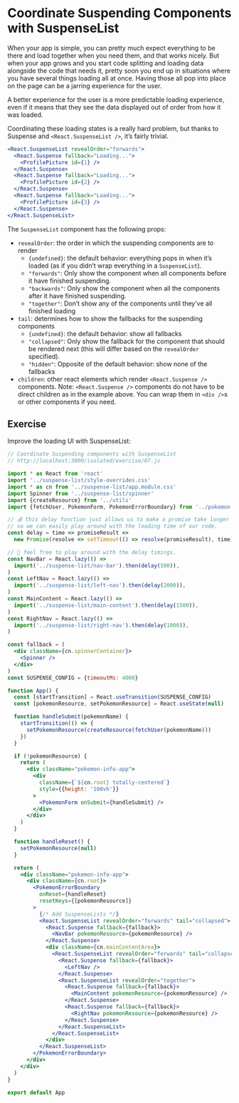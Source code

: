 # Coordinate Suspending Components with SuspenseList

When your app is simple, you can pretty much expect everything to be there and load together when you need them, and that works nicely. But when your app grows and you start code splitting and loading data alongside the code that needs it, pretty soon you end up in situations where you have several things loading all at once. Having those all pop into place on the page can be a jarring experience for the user.

A better experience for the user is a more predictable loading experience, even if it means that they see the data displayed out of order from how it was loaded.

Coordinating these loading states is a really hard problem, but thanks to Suspense and `<React.SuspenseList />`, it’s fairly trivial.

```jsx
<React.SuspenseList revealOrder="forwards">
  <React.Suspense fallback="Loading...">
    <ProfilePicture id={1} />
  </React.Suspense>
  <React.Suspense fallback="Loading...">
    <ProfilePicture id={2} />
  </React.Suspense>
  <React.Suspense fallback="Loading...">
    <ProfilePicture id={3} />
  </React.Suspense>
</React.SuspenseList>
```

The `SuspenseList` component has the following props:

- `revealOrder`: the order in which the suspending components are to render
  - `{undefined}`: the default behavior: everything pops in when it’s loaded (as if you didn’t wrap everything in a `SuspenseList`).
  - `"forwards"`: Only show the component when all components before it have finished suspending.
  - `"backwards"`: Only show the component when all the components after it have finished suspending.
  - `"together"`: Don’t show any of the components until they’ve all finished loading
- `tail`: determines how to show the fallbacks for the suspending components
  - `{undefined}`: the default behavior: show all fallbacks
  - `"collapsed"`: Only show the fallback for the component that should be rendered next (this will differ based on the `revealOrder` specified).
  - `"hidden"`: Opposite of the default behavior: show none of the fallbacks
- `children`: other react elements which render `<React.Suspense />` components. Note: `<React.Suspense />` components do not have to be direct children as in the example above. You can wrap them in `<div />`s or other components if you need.



## Exercise

Improve the loading UI with SuspenseList:

```jsx
// Coordinate Suspending components with SuspenseList
// http://localhost:3000/isolated/exercise/07.js

import * as React from 'react'
import '../suspense-list/style-overrides.css'
import * as cn from '../suspense-list/app.module.css'
import Spinner from '../suspense-list/spinner'
import {createResource} from '../utils'
import {fetchUser, PokemonForm, PokemonErrorBoundary} from '../pokemon'

// 💰 this delay function just allows us to make a promise take longer to resolve
// so we can easily play around with the loading time of our code.
const delay = time => promiseResult =>
  new Promise(resolve => setTimeout(() => resolve(promiseResult), time))

// 🐨 feel free to play around with the delay timings.
const NavBar = React.lazy(() =>
  import('../suspense-list/nav-bar').then(delay(500)),
)
const LeftNav = React.lazy(() =>
  import('../suspense-list/left-nav').then(delay(2000)),
)
const MainContent = React.lazy(() =>
  import('../suspense-list/main-content').then(delay(1500)),
)
const RightNav = React.lazy(() =>
  import('../suspense-list/right-nav').then(delay(1000)),
)

const fallback = (
  <div className={cn.spinnerContainer}>
    <Spinner />
  </div>
)
const SUSPENSE_CONFIG = {timeoutMs: 4000}

function App() {
  const [startTransition] = React.useTransition(SUSPENSE_CONFIG)
  const [pokemonResource, setPokemonResource] = React.useState(null)

  function handleSubmit(pokemonName) {
    startTransition(() => {
      setPokemonResource(createResource(fetchUser(pokemonName)))
    })
  }

  if (!pokemonResource) {
    return (
      <div className="pokemon-info-app">
        <div
          className={`${cn.root} totally-centered`}
          style={{height: '100vh'}}
        >
          <PokemonForm onSubmit={handleSubmit} />
        </div>
      </div>
    )
  }

  function handleReset() {
    setPokemonResource(null)
  }

  return (
    <div className="pokemon-info-app">
      <div className={cn.root}>
        <PokemonErrorBoundary
          onReset={handleReset}
          resetKeys={[pokemonResource]}
        >
          {/* Add SuspenseLists */}
          <React.SuspenseList revealOrder="forwards" tail="collapsed">
            <React.Suspense fallback={fallback}>
              <NavBar pokemonResource={pokemonResource} />
            </React.Suspense>
            <div className={cn.mainContentArea}>
              <React.SuspenseList revealOrder="forwards" tail="collapsed">
                <React.Suspense fallback={fallback}>
                  <LeftNav />
                </React.Suspense>
                <React.SuspenseList revealOrder="together">
                  <React.Suspense fallback={fallback}>
                    <MainContent pokemonResource={pokemonResource} />
                  </React.Suspense>
                  <React.Suspense fallback={fallback}>
                    <RightNav pokemonResource={pokemonResource} />
                  </React.Suspense>
                </React.SuspenseList>
              </React.SuspenseList>
            </div>
          </React.SuspenseList>
        </PokemonErrorBoundary>
      </div>
    </div>
  )
}

export default App

```

